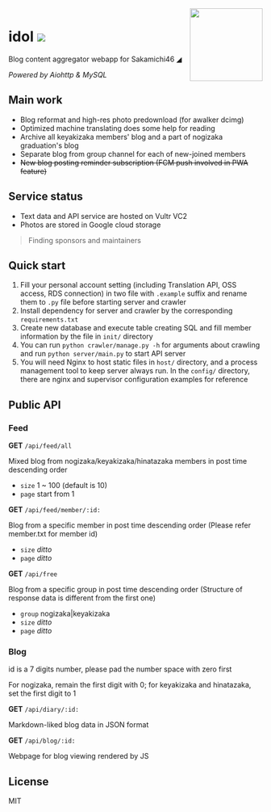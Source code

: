 <img src="https://user-images.githubusercontent.com/26399680/57981044-44703280-7a65-11e9-986c-b04c28d220bd.png" width="144" height="144" align="right" />

# idol ![](https://img.shields.io/badge/python-3.4+-blue.svg?style=flat-square)

Blog content aggregator webapp for Sakamichi46 ◢

*Powered by Aiohttp & MySQL*

## Main work

- Blog reformat and high-res photo predownload (for awalker dcimg)
- Optimized machine translating does some help for reading
- Archive all keyakizaka members' blog and a part of nogizaka graduation's blog
- Separate blog from group channel for each of new-joined members
- ~~New blog posting reminder subscription (FCM push involved in PWA feature)~~

## Service status

- Text data and API service are hosted on Vultr VC2
- Photos are stored in Google cloud storage

> Finding sponsors and maintainers

## Quick start

1. Fill your personal account setting (including Translation API, OSS access, RDS connection) in two file with `.example` suffix and rename them to `.py` file before starting server and crawler
2. Install dependency for server and crawler by the corresponding `requirements.txt`
3. Create new database and execute table creating SQL and fill member information by the file in `init/` directory
4. You can run `python crawler/manage.py -h` for arguments about crawling and run `python server/main.py` to start API server
5. You will need Nginx to host static files in `host/` directory, and a process management tool to keep server always run. In the `config/` directory, there are nginx and supervisor configuration examples for reference

## Public API

### Feed

**GET** `/api/feed/all` 

Mixed blog from nogizaka/keyakizaka/hinatazaka members in post time descending order

- `size` 1 ~ 100 (default is 10)
- `page` start from 1

**GET** `/api/feed/member/:id:` 

Blog from a specific member in post time descending order (Please refer member.txt for member id)

- `size` *ditto*
- `page` *ditto*

**GET** `/api/free` 

Blog from a specific group in post time descending order (Structure of response data is different from the first one)

- `group` nogizaka|keyakizaka
- `size` *ditto*
- `page` *ditto*

### Blog

id is a 7 digits number, please pad the number space with zero first

For nogizaka, remain the first digit with 0; for keyakizaka and hinatazaka, set the first digit to 1

**GET** `/api/diary/:id:`

Markdown-liked blog data in JSON format

**GET** `/api/blog/:id:`

Webpage for blog viewing rendered by JS

## License

MIT